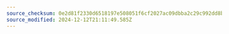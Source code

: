 ```yaml
---
source_checksum: 0e2d81f2330d6518197e508051f6cf2027ac09dbba2c29c992dd8bef2b434117
source_modified: 2024-12-12T21:11:49.585Z
---
```


